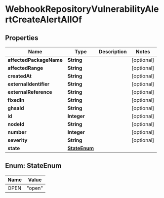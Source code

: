 

# WebhookRepositoryVulnerabilityAlertCreateAlertAllOf


## Properties

| Name | Type | Description | Notes |
|------------ | ------------- | ------------- | -------------|
|**affectedPackageName** | **String** |  |  [optional] |
|**affectedRange** | **String** |  |  [optional] |
|**createdAt** | **String** |  |  [optional] |
|**externalIdentifier** | **String** |  |  [optional] |
|**externalReference** | **String** |  |  [optional] |
|**fixedIn** | **String** |  |  [optional] |
|**ghsaId** | **String** |  |  [optional] |
|**id** | **Integer** |  |  [optional] |
|**nodeId** | **String** |  |  [optional] |
|**number** | **Integer** |  |  [optional] |
|**severity** | **String** |  |  [optional] |
|**state** | [**StateEnum**](#StateEnum) |  |  |



## Enum: StateEnum

| Name | Value |
|---- | -----|
| OPEN | &quot;open&quot; |




